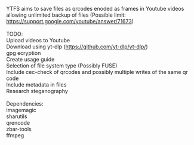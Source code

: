 YTFS aims to save files as qrcodes enoded as frames in Youtube videos allowing unlimited backup of files (Possible limit: https://support.google.com/youtube/answer/71673)<br/>
<br/>
TODO:<br/>
Upload videos to Youtube<br/>
Download using yt-dlp (https://github.com/yt-dlp/yt-dlp/)<br/>
gpg ecryption<br/>
Create usage guide<br/>
Selection of file system type (Possibly FUSE)<br/>
Include cec-check of qrcodes and possibly multiple writes of the same qr code<br/>
Include metadata in files<br/>
Research steganography<br/>
<br/>
Dependencies:<br/>
imagemagic<br/>
sharutils<br/>
qrencode<br/>
zbar-tools<br/>
ffmpeg<br/>
